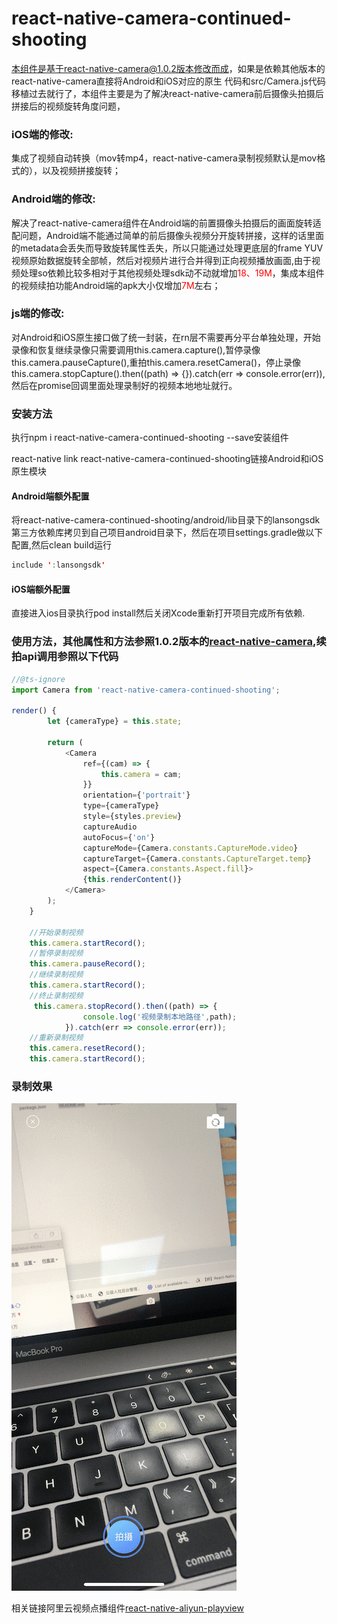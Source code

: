 # react-native-camera-continued-shooting
本组件是基于react-native-camera@1.0.2版本修改而成，如果是依赖其他版本的react-native-camera直接将Android和iOS对应的原生
代码和src/Camera.js代码移植过去就行了，本组件主要是为了解决react-native-camera前后摄像头拍摄后拼接后的视频旋转角度问题，
### iOS端的修改:
集成了视频自动转换（mov转mp4，react-native-camera录制视频默认是mov格式的），以及视频拼接旋转；
### Android端的修改:
解决了react-native-camera组件在Android端的前置摄像头拍摄后的画面旋转适配问题，Android端不能通过简单的前后摄像头视频分开旋转拼接，这样的话里面的metadata会丢失而导致旋转属性丢失，所以只能通过处理更底层的frame YUV视频原始数据旋转全部帧，然后对视频片进行合并得到正向视频播放画面,由于视频处理so依赖比较多相对于其他视频处理sdk动不动就增加<font color=red>18、19M</font>，集成本组件的视频续拍功能Android端的apk大小仅增加<font color=red>7M</font>左右；
### js端的修改:
对Android和iOS原生接口做了统一封装，在rn层不需要再分平台单独处理，开始录像和恢复继续录像只需要调用this.camera.capture(),暂停录像this.camera.pauseCapture(),重拍this.camera.resetCamera()，停止录像this.camera.stopCapture().then((path) => {}).catch(err => console.error(err)),然后在promise回调里面处理录制好的视频本地地址就行。
### 安装方法
执行npm i react-native-camera-continued-shooting --save安装组件

react-native link react-native-camera-continued-shooting链接Android和iOS原生模块

#### Android端额外配置
将react-native-camera-continued-shooting/android/lib目录下的lansongsdk第三方依赖库拷贝到自己项目android目录下，然后在项目settings.gradle做以下配置,然后clean build运行
```java
include ':lansongsdk'
```
#### iOS端额外配置
直接进入ios目录执行pod install然后关闭Xcode重新打开项目完成所有依赖.
### 使用方法，其他属性和方法参照1.0.2版本的[react-native-camera](https://github.com/react-native-community/react-native-camera),续拍api调用参照以下代码
```javascript
//@ts-ignore
import Camera from 'react-native-camera-continued-shooting';

render() {
        let {cameraType} = this.state;

        return (
            <Camera
                ref={(cam) => {
                    this.camera = cam;
                }}
                orientation={'portrait'}
                type={cameraType}
                style={styles.preview}
                captureAudio
                autoFocus={'on'}
                captureMode={Camera.constants.CaptureMode.video}
                captureTarget={Camera.constants.CaptureTarget.temp}
                aspect={Camera.constants.Aspect.fill}>
                {this.renderContent()}
            </Camera>
        );
    }

    //开始录制视频
    this.camera.startRecord();
    //暂停录制视频
    this.camera.pauseRecord();
    //继续录制视频
    this.camera.startRecord();
    //终止录制视频
     this.camera.stopRecord().then((path) => {
                console.log('视频录制本地路径',path);
            }).catch(err => console.error(err));
    //重新录制视频
    this.camera.resetRecord();
    this.camera.startRecord();
```

### 录制效果
![录制效果](./效果展示.gif)

相关链接阿里云视频点播组件[react-native-aliyun-playview](https://github.com/bozaigao/react-native-aliyun-playview)
